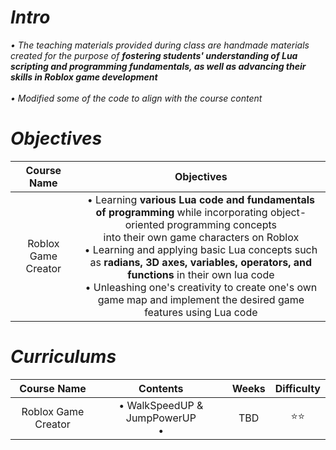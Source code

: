 <i>

# Intro
• The teaching materials provided during class are handmade materials created for the purpose of <b>fostering students' understanding of Lua scripting and programming fundamentals, as well as advancing their skills in Roblox game development</b><br>
<br>
• Modified some of the code to align with the course content<br>

# Objectives

<div align="center", class="python">

| Course Name | Objectives | 
| :--------: | :-----------: |
| Roblox Game Creator | • Learning <b>various Lua code and fundamentals of programming</b> while incorporating object-oriented programming concepts</br> into their own game characters on Roblox <br> • Learning and applying basic Lua concepts such as <b>radians, 3D axes, variables, operators, and functions</b> in their own lua code <br> • Unleashing one's creativity to create one's own game map and implement the desired game features using Lua code  |

</div>


# Curriculums

<div align="center", class="python">

| Course Name | Contents | Weeks | Difficulty |
| :--------: | :-----------: | :-----------: | :-----------: |
| Roblox Game Creator | • WalkSpeedUP & JumpPowerUP <br> • | TBD | ⭐⭐ |

</div>

</i>


